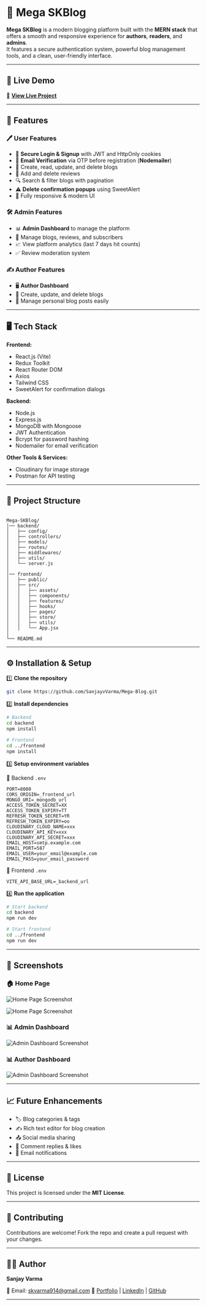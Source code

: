 # 📝 Mega SKBlog

**Mega SKBlog** is a modern blogging platform built with the **MERN stack** that offers a smooth and responsive experience for **authors**, **readers**, and **admins**.  
It features a secure authentication system, powerful blog management tools, and a clean, user-friendly interface.

---

## 🚀 Live Demo
🔗 **[View Live Project](https://mega-blog-seven-lovat.vercel.app)**

---

## 📌 Features

### 🖊 User Features
- 🔐 **Secure Login & Signup** with JWT and HttpOnly cookies
- 📧 **Email Verification** via OTP before registration (**Nodemailer**)
- 📝 Create, read, update, and delete blogs
- 💬 Add and delete reviews
- 🔍 Search & filter blogs with pagination
- ⚠ **Delete confirmation popups** using SweetAlert
- 📱 Fully responsive & modern UI

### 🛠 Admin Features
- 📊 **Admin Dashboard** to manage the platform
- 📰 Manage blogs, reviews, and subscribers
- 📈 View platform analytics (last 7 days hit counts)
- ✅ Review moderation system

### ✍ Author Features
- 🖥 **Author Dashboard**
- 📝 Create, update, and delete blogs
- 📂 Manage personal blog posts easily

---

## 🖥️ Tech Stack

**Frontend:**
- React.js (Vite)
- Redux Toolkit
- React Router DOM
- Axios
- Tailwind CSS
- SweetAlert for confirmation dialogs

**Backend:**
- Node.js
- Express.js
- MongoDB with Mongoose
- JWT Authentication
- Bcrypt for password hashing
- Nodemailer for email verification

**Other Tools & Services:**
- Cloudinary for image storage
- Postman for API testing

---

## 📂 Project Structure
```

Mega-SKBlog/
│── backend/
│   ├── config/
│   ├── controllers/
│   ├── models/
│   ├── routes/
│   ├── middlewares/
│   ├── utils/
│   └── server.js
│
│── frontend/
│   ├── public/
│   ├── src/
│   │   ├── assets/
│   │   ├── components/
│   │   ├── features/
│   │   ├── hooks/
│   │   ├── pages/
│   │   ├── store/
│   │   ├── utils/
│   │   └── App.jsx
│
└── README.md

````

---

## ⚙️ Installation & Setup

1️⃣ **Clone the repository**
```bash
git clone https://github.com/SanjayvVarma/Mega-Blog.git
````

2️⃣ **Install dependencies**

```bash
# Backend
cd backend
npm install

# Frontend
cd ../frontend
npm install
```

3️⃣ **Setup environment variables**

📍 Backend `.env`

```
PORT=8080
CORS_ORIGIN=_frontend_url
MONGO_URI=_mongodb_url
ACCESS_TOKEN_SECRET=XX
ACCESS_TOKEN_EXPIRY=TT
REFRESH_TOKEN_SECRET=YR
REFRESH_TOKEN_EXPIRY=oo
CLOUDINARY_CLOUD_NAME=xxx
CLOUDINARY_API_KEY=xxx
CLOUDINARY_API_SECRET=xxx
EMAIL_HOST=smtp.example.com
EMAIL_PORT=587
EMAIL_USER=your_email@example.com
EMAIL_PASS=your_email_password
```

📍 Frontend `.env`

```
VITE_API_BASE_URL=_backend_url
```

4️⃣ **Run the application**

```bash
# Start backend
cd backend
npm run dev

# Start frontend
cd ../frontend
npm run dev
```

---

## 📸 Screenshots

### 🏠 Home Page

![Home Page Screenshot](/frontend/public/homepage.png)

![Home Page Screenshot](/frontend/public/homepage2.png)

### 📊 Admin Dashboard

![Admin Dashboard Screenshot](/frontend/public/admin%20dashboard.png)

### 📊 Author Dashboard

![Admin Dashboard Screenshot](/frontend/public/author_dashboard.png)

---

## 📈 Future Enhancements

* 🏷 Blog categories & tags
* ✍ Rich text editor for blog creation
* 📤 Social media sharing
* 💬 Comment replies & likes
* 📩 Email notifications

---

## 📜 License

This project is licensed under the **MIT License**.

---

## 🤝 Contributing

Contributions are welcome!
Fork the repo and create a pull request with your changes.

---

## 👨‍💻 Author

**Sanjay Varma**

📧 Email: [skvarma914@gmail.com](mailto:skvarma914@gmail.com)
🔗 [Portfolio](https://portfolio2-sanjay-varma.vercel.app/) | [LinkedIn](https://www.linkedin.com/in/sanjaykvarma) | [GitHub](https://github.com/SanjayvVarma)

---